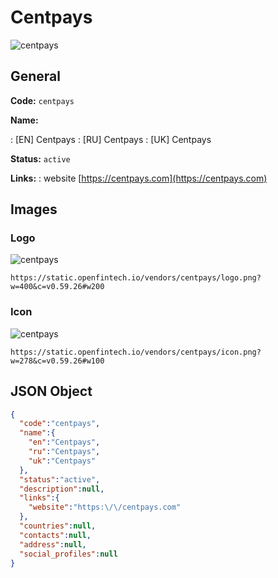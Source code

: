 
# Centpays 
![centpays](https://static.openfintech.io/vendors/centpays/logo.png?w=400&c=v0.59.26#w200)  

## General 
 
**Code:** `centpays` 
 
**Name:** 
 
:	[EN] Centpays 
:	[RU] Centpays 
:	[UK] Centpays 
 
**Status:** `active` 
 
**Links:** 
: website [https://centpays.com](https://centpays.com) 
 

## Images 

### Logo 
 
![centpays](https://static.openfintech.io/vendors/centpays/logo.png?w=400&c=v0.59.26#w200)  

```
https://static.openfintech.io/vendors/centpays/logo.png?w=400&c=v0.59.26#w200
```  

### Icon 
 
![centpays](https://static.openfintech.io/vendors/centpays/icon.png?w=278&c=v0.59.26#w100)  

```
https://static.openfintech.io/vendors/centpays/icon.png?w=278&c=v0.59.26#w100
```  

## JSON Object 

```json
{
  "code":"centpays",
  "name":{
    "en":"Centpays",
    "ru":"Centpays",
    "uk":"Centpays"
  },
  "status":"active",
  "description":null,
  "links":{
    "website":"https:\/\/centpays.com"
  },
  "countries":null,
  "contacts":null,
  "address":null,
  "social_profiles":null
}
```  
